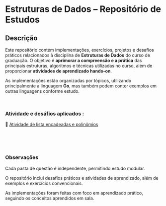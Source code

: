 # Estruturas de Dados – Repositório de Estudos

## Descrição

Este repositório contém implementações, exercícios, projetos e desafios práticos relacionados à disciplina de **Estruturas de Dados** do curso de graduação. O objetivo é **aprimorar a compreensão e a prática** das principais estruturas, algoritmos e técnicas utilizadas no curso, além de proporcionar **atividades de aprendizado hands-on**.

As implementações estão organizadas por tópicos, utilizando principalmente a linguagem **Go**, mas também podem conter exemplos em outras linguagens conforme estudo.  

<br>

### Atividade e desáfios aplicados :

📌 [Atividade de lista encadeadas e polinômios](AtividadeDeListas)



<br>
<br>
<br>

### Observações

Cada pasta de questão é independente, permitindo estudo modular.

O repositório inclui desafios práticos e atividades de aprendizado, além de exemplos e exercícios convencionais.

As implementações foram feitas com foco em aprendizado prático, seguindo os conceitos aprendidos em sala.

